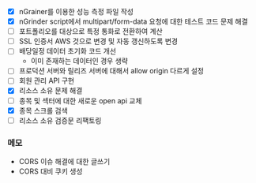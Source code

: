 
- [x] nGrainer를 이용한 성능 측정 파일 작성
- [x] nGrinder script에서 multipart/form-data 요청에 대한 테스트 코드 문제 해결
- [ ] 포트폴리오를 대상으로 특정 통화로 전환하여 계산
- [ ] SSL 인증서 AWS 것으로 변경 및 자동 갱신하도록 변경
- [ ] 배당일정 데이터 초기화 코드 개선
	- 이미 존재하는 데이터인 경우 생략
- [ ] 프로덕션 서버와 릴리즈 서버에 대해서 allow origin 다르게 설정
- [ ] 회원 관리 API 구현
- [x] 리소스 소유 문제 해결
- [ ] 종목 및 섹터에 대한 새로운 open api 교체
- [x] 종목 스크롤 검색
- [ ] 리소스 소유 검증문 리팩토링

### 메모
- CORS 이슈 해결에 대한 글쓰기
- CORS 대비 쿠키 생성

